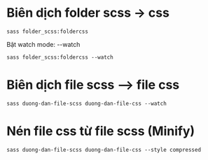# Biên dịch folder scss -> css

```
sass folder_scss:foldercss
```

Bật watch mode: --watch

```
sass folder_scss:foldercss --watch
```

# Biên dịch file scss --> file css

```
sass duong-dan-file-scss duong-dan-file-css --watch
```

# Nén file css từ file scss (Minify)

```
sass duong-dan-file-scss duong-dan-file-css --style compressed
```
